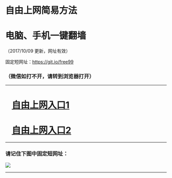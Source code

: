 ﻿# 自由上网简易方法

# 电脑、手机一键翻墙

（2017/10/09 更新，网址有效）

固定短网址：https://git.io/free99

### （微信如打不开，请转到浏览器打开）


***





# &nbsp;&nbsp; <a href="http://ft59232562.fwq-tz-1001.info/fwqtz01.html?t=100900116574 " target="_blank">自由上网入口1</a>
# &nbsp;&nbsp; <a href="http://ft1060513850.fwq-tz-1002.info/fwqtz02.html?t=10090014023 " target="_blank">自由上网入口2</a>
***

### 请记住下图中固定短网址：

<img src="https://s3-us-west-2.amazonaws.com/fwq-1001/yjfq-20170905okok.png" /> 


***

